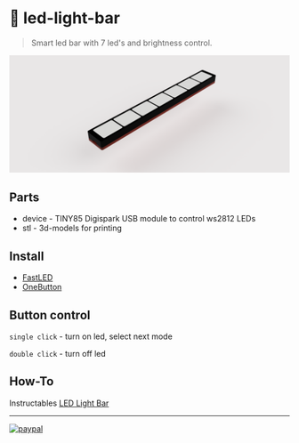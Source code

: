 # 🌈 led-light-bar

> Smart led bar with 7 led's and brightness control.

![planter](assets/led-light-bar.PNG)

## Parts

+ device - TINY85 Digispark USB module to control ws2812 LEDs
+ stl - 3d-models for printing

## Install

+ [FastLED](https://github.com/FastLED/FastLED)
+ [OneButton](https://github.com/mathertel/OneButton)

## Button control

`single click` - turn on led, select next mode

`double click` - turn off led

## How-To

Instructables [LED Light Bar](https://www.instructables.com/LED-Light-Bar/)

___
[![paypal](https://www.paypalobjects.com/en_US/i/btn/btn_donateCC_LG.gif)](https://www.paypal.com/cgi-bin/webscr?cmd=_donations&business=8PHJET8K5XF6Q&currency_code=USD)
